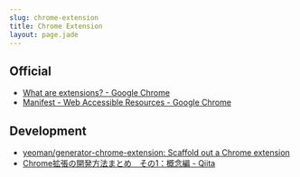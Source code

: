 ```yaml
---
slug: chrome-extension
title: Chrome Extension
layout: page.jade
---
```


## Official

- [What are extensions? \- Google Chrome](https://developer.chrome.com/extensions)
- [Manifest \- Web Accessible Resources \- Google Chrome](https://developer.chrome.com/extensions/manifest/web_accessible_resources)

## Development
- [yeoman/generator\-chrome\-extension: Scaffold out a Chrome extension](https://github.com/yeoman/generator-chrome-extension)
- [Chrome拡張の開発方法まとめ　その1：概念編 \- Qiita](http://qiita.com/edit-mode/items/26d7a22233ecdf48fed8)
